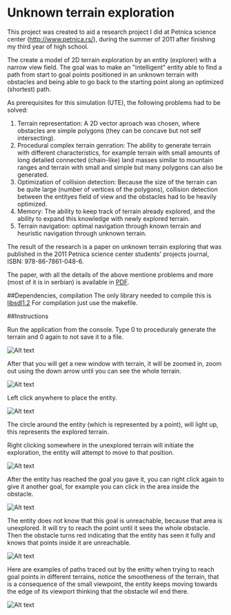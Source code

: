 # Unknown terrain exploration
This project was created to aid a research project I did at Petnica science center (http://www.petnica.rs/), during the summer of 2011 after finishing my third year of high school.

The create a model of 2D terrain exploration by an entity (explorer) with a narrow view field. 
The goal was to make an "intelligent" entity able to find a path from start to goal points positioned in 
an unknown terrain with obstacles and being able to go back to the starting point along an optimized (shortest) path.

As prerequisites for this simulation (UTE), the following problems had to be solved:

1. Terrain representation: A 2D vector aproach was chosen, where obstacles are simple polygons (they can be concave but not self intersecting).
2. Procedural complex terrain genration: The ability to generate terrain with different characteristics, for example terrain with small amounts of long detailed connected (chain-like) land masses similar to mountain ranges and terrain with small and simple but many polygons can also be generated. 
3. Optimization of collision detection: Because the size of the terrain can be quite large (number of vertices of the polygons), collision detection between the entityes field of view and the obstacles had to be heavily optimized.
4. Memory: The ability to keep track of terrain already explored, and the ability to expand this knowledge with newly explored terrain.
5. Terrain navigation: optimal navigation through known terrain and heuristic navigation through unknown terrain.

The result of the research is a paper on unknown terrain exploring that was published in the 2011 Petnica science center students' projects journal, ISBN: 978-86-7861-048-6.

The paper, with all the details of the above mentione problems and more (most of it is in serbian)
is available in [PDF](ute2011.pdf).

##Dependencies, compilation
The only library needed to compile this is [libsdl1.2](https://www.libsdl.org/download-1.2.php)
For compilation just use the makefile.

##Instructions

Run the application from the console. Type 0 to proceduraly generate the terrain and 0 again to not save it to a file.

![Alt text](/../screenshots/img/console.png?raw=true "Optional Title")

After that you will get a new window with terrain, it will be zoomed in, zoom out using the down arrow until
you can see the whole terrain. 

![Alt text](/../screenshots/img/1.png?raw=true "Optional Title")


Left click anywhere to place the entity.

![Alt text](/../screenshots/img/2.png?raw=true "Optional Title")

The circle around the entity (which is represented by a point), will light up, this represents the explored terrain.

Right clicking somewhere in the unexplored terrain will initiate the exploration, the entity will attempt to move to that position.

![Alt text](/../screenshots/img/3.png?raw=true "Optional Title")

After the entity has reached the goal you gave it, you can right click again to give it another goal, for example you can click in the area inside the obstacle.

![Alt text](/../screenshots/img/4.png?raw=true "Optional Title")

The entity does not know that this goal is unreachable, because that area is unexplored. It will try to reach the point until it sees the whole obstacle. Then the obstacle turns red indicating that the entity has seen it fully and knows that points inside it are unreachable.

![Alt text](/../screenshots/img/5.png?raw=true "Optional Title")

Here are examples of paths traced out by the enitty when trying to reach goal points in different terrains, notice the smootheness of the terrain, that is a consequence of the small viewpoint, the entity keeps moving towards the edge of its viewport thinking that the obstacle wil end there.

![Alt text](/../screenshots/img/6.png?raw=true "Optional Title")


